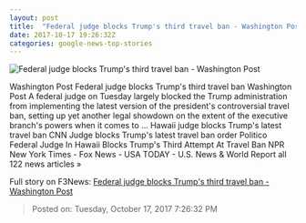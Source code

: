 ```yaml
---
layout: post
title:  "Federal judge blocks Trump's third travel ban - Washington Post"
date: 2017-10-17 19:26:32Z
categories: google-news-top-stories
---
```


![Federal judge blocks Trump's third travel ban - Washington Post](https://img.washingtonpost.com/rf/image_1484w/2010-2019/WashingtonPost/2017/10/11/National-Security/Images/06225290.jpg?t=20170517)

Washington Post Federal judge blocks Trump's third travel ban Washington Post A federal judge on Tuesday largely blocked the Trump administration from implementing the latest version of the president's controversial travel ban, setting up yet another legal showdown on the extent of the executive branch's powers when it comes to ... Hawaii judge blocks Trump's latest travel ban CNN Judge blocks Trump's latest travel ban order Politico Federal Judge In Hawaii Blocks Trump's Third Attempt At Travel Ban NPR New York Times - Fox News - USA TODAY - U.S. News & World Report all 122 news articles »


Full story on F3News: [Federal judge blocks Trump's third travel ban - Washington Post](http://www.f3nws.com/n/pKUJVE)

> Posted on: Tuesday, October 17, 2017 7:26:32 PM
